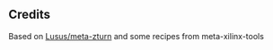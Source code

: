 
## Credits
Based on [Lusus/meta-zturn](https://github.com/Lusus/meta-zturn) and some recipes from meta-xilinx-tools
